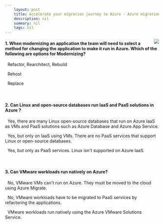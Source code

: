 ```yaml
---
    layout: post
    title: Accelerate your migration journey to Azure - Azure migration tools
    description: nil
    summary: nil
    tags: nil
---
```



 <a target="_blank" href="https://docs.microsoft.com/en-us/learn/modules/accelerate-azure-migration-journey/6-azure-migration-tools/"><i class="fas fa-external-link-alt"></i> </a>
 <img align="right" src="https://docs.microsoft.com/en-us/learn/achievements/generic-badge.svg">
####  1. When modernizing an application the team will need to select a method for changing the application to make it run in Azure. Which of the following are options for Modernizing?


<i class='fas fa-check-square' style='color: Dodgerblue;'></i> &nbsp;&nbsp;Refactor, Rearchitect, Rebuild

<i class='far fa-square'></i> &nbsp;&nbsp;Rehost

<i class='far fa-square'></i> &nbsp;&nbsp;Replace
<br />
<br />
<br />

####  2. Can Linux and open-source databases run IaaS and PaaS solutions in Azure ?


<i class='fas fa-check-square' style='color: Dodgerblue;'></i> &nbsp;&nbsp;Yes, there are many Linux open-source databases that run on Azure IaaS as VMs and PaaS solutions such as Azure Database and Azure App Service.

<i class='far fa-square'></i> &nbsp;&nbsp;Yes, but only on IaaS using VMs. There are no PaaS services that support Linux or open-source databases.

<i class='far fa-square'></i> &nbsp;&nbsp;Yes, but only as PaaS services. Linux isn't supported on Azure IaaS.
<br />
<br />
<br />

####  3. Can VMware workloads run natively on Azure?


<i class='far fa-square'></i> &nbsp;&nbsp;No, VMware VMs can't run on Azure. They must be moved to the cloud using Azure Migrate.

<i class='far fa-square'></i> &nbsp;&nbsp;No, VMware workloads have to be migrated to PaaS services by refactoring the applications.

<i class='fas fa-check-square' style='color: Dodgerblue;'></i> &nbsp;&nbsp;VMware workloads run natively using the Azure VMware Solutions Service.
<br />
<br />
<br />
